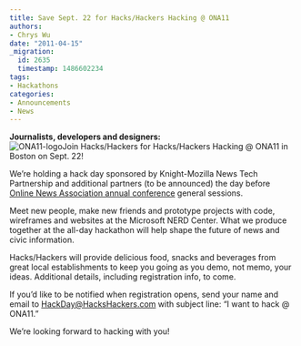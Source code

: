 ```yaml
---
title: Save Sept. 22 for Hacks/Hackers Hacking @ ONA11
authors:
- Chrys Wu
date: "2011-04-15"
_migration:
  id: 2635
  timestamp: 1486602234
tags:
- Hackathons
categories:
- Announcements
- News
---
```


**Journalists, developers and designers:**  
![][1]Join Hacks/Hackers for Hacks/Hackers Hacking @ ONA11 in Boston on Sept. 22!

We&#8217;re holding a hack day sponsored by Knight-Mozilla News Tech Partnership and additional partners (to be announced) the day before [Online News Association annual conference][2] general sessions.

Meet new people, make new friends and prototype projects with code, wireframes and websites at the Microsoft NERD Center. What we produce together at the all-day hackathon will help shape the future of news and civic information. 

Hacks/Hackers will provide delicious food, snacks and beverages from great local establishments to keep you going as you demo, not memo, your ideas. Additional details, including registration info, to come.

If you’d like to be notified when registration opens, send your name and email to [&#072;&#097;&#099;&#107;&#068;&#097;&#121;&#064;&#072;&#097;&#099;&#107;&#115;&#072;&#097;&#099;&#107;&#101;&#114;&#115;&#046;&#099;&#111;&#109;][3] with subject line: &#8220;I want to hack @ ONA11.&#8221;

We&#8217;re looking forward to hacking with you!

 [1]: /content-images/blog/2011/04/ONA11-logo1.jpg "ONA11-logo"
 [2]: http://ona11.journalists.org/
 [3]: mailto:&#072;&#097;&#099;&#107;&#068;&#097;&#121;&#064;&#072;&#097;&#099;&#107;&#115;&#072;&#097;&#099;&#107;&#101;&#114;&#115;&#046;&#099;&#111;&#109;&#063;&#115;&#117;&#098;&#106;&#101;&#099;&#116;&#061;&#073;&#032;&#119;&#097;&#110;&#116;&#032;&#116;&#111;&#032;&#104;&#097;&#099;&#107;&#032;&#064;&#032;&#079;&#078;&#065;&#049;&#049;